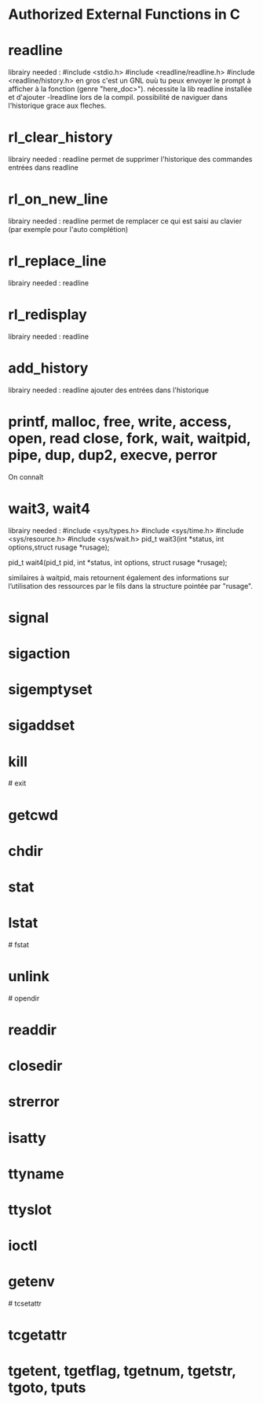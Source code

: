 # Authorized External Functions in C
# readline
librairy needed : 
       #include <stdio.h>
       #include <readline/readline.h>
       #include <readline/history.h>
en gros c'est un GNL ouù tu peux envoyer le prompt à afficher à la fonction (genre "here_doc>"). nécessite la lib readline installée et d'ajouter -lreadline lors de la compil. possibilité de naviguer dans l'historique grace aux fleches. 

# rl_clear_history
librairy needed : readline
permet de supprimer l'historique des commandes entrées dans readline

# rl_on_new_line
librairy needed : readline
permet de remplacer ce qui est saisi au clavier (par exemple pour l'auto complétion)

# rl_replace_line
librairy needed : readline

# rl_redisplay
librairy needed : readline

# add_history
librairy needed : readline
ajouter des entrées dans l'historique

# printf, malloc, free, write, access, open, read close, fork, wait, waitpid, pipe, dup, dup2, execve, perror
On connaît

# wait3, wait4
librairy needed : 
       #include <sys/types.h>
       #include <sys/time.h>
       #include <sys/resource.h>
       #include <sys/wait.h>
pid_t wait3(int *status, int options,struct rusage *rusage);

pid_t wait4(pid_t pid, int *status, int options, struct rusage *rusage);   

similaires  à  waitpid, mais  retournent  également  des  informations  sur  l’utilisation  des ressources par le fils dans la structure pointée par "rusage".       
# signal
# sigaction
# sigemptyset
# sigaddset
# kill
# exit
# getcwd
# chdir
# stat
# lstat
# fstat
# unlink
# opendir
# readdir
# closedir
# strerror
# isatty
# ttyname
# ttyslot
# ioctl
# getenv
# tcsetattr
# tcgetattr
# tgetent, tgetflag, tgetnum, tgetstr, tgoto, tputs